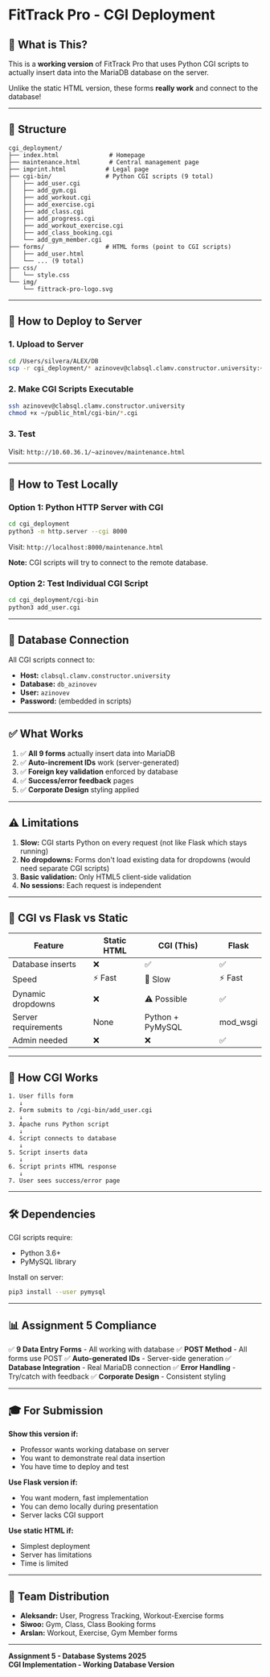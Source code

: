 # FitTrack Pro - CGI Deployment

## 🎯 What is This?

This is a **working version** of FitTrack Pro that uses Python CGI scripts to actually insert data into the MariaDB database on the server.

Unlike the static HTML version, these forms **really work** and connect to the database!

---

## 📁 Structure

```
cgi_deployment/
├── index.html              # Homepage
├── maintenance.html        # Central management page
├── imprint.html           # Legal page
├── cgi-bin/               # Python CGI scripts (9 total)
│   ├── add_user.cgi
│   ├── add_gym.cgi
│   ├── add_workout.cgi
│   ├── add_exercise.cgi
│   ├── add_class.cgi
│   ├── add_progress.cgi
│   ├── add_workout_exercise.cgi
│   ├── add_class_booking.cgi
│   └── add_gym_member.cgi
├── forms/                 # HTML forms (point to CGI scripts)
│   ├── add_user.html
│   └── ... (9 total)
├── css/
│   └── style.css
└── img/
    └── fittrack-pro-logo.svg
```

---

## 🚀 How to Deploy to Server

### 1. Upload to Server

```bash
cd /Users/silvera/ALEX/DB
scp -r cgi_deployment/* azinovev@clabsql.clamv.constructor.university:~/public_html/
```

### 2. Make CGI Scripts Executable

```bash
ssh azinovev@clabsql.clamv.constructor.university
chmod +x ~/public_html/cgi-bin/*.cgi
```

### 3. Test

Visit: `http://10.60.36.1/~azinovev/maintenance.html`

---

## 🧪 How to Test Locally

### Option 1: Python HTTP Server with CGI

```bash
cd cgi_deployment
python3 -m http.server --cgi 8000
```

Visit: `http://localhost:8000/maintenance.html`

**Note:** CGI scripts will try to connect to the remote database.

### Option 2: Test Individual CGI Script

```bash
cd cgi_deployment/cgi-bin
python3 add_user.cgi
```

---

## 💾 Database Connection

All CGI scripts connect to:
- **Host:** `clabsql.clamv.constructor.university`
- **Database:** `db_azinovev`
- **User:** `azinovev`
- **Password:** (embedded in scripts)

---

## ✅ What Works

1. ✅ **All 9 forms** actually insert data into MariaDB
2. ✅ **Auto-increment IDs** work (server-generated)
3. ✅ **Foreign key validation** enforced by database
4. ✅ **Success/error feedback** pages
5. ✅ **Corporate Design** styling applied

---

## ⚠️ Limitations

1. **Slow:** CGI starts Python on every request (not like Flask which stays running)
2. **No dropdowns:** Forms don't load existing data for dropdowns (would need separate CGI scripts)
3. **Basic validation:** Only HTML5 client-side validation
4. **No sessions:** Each request is independent

---

## 🔄 CGI vs Flask vs Static

| Feature | Static HTML | CGI (This) | Flask |
|---------|------------|------------|-------|
| Database inserts | ❌ | ✅ | ✅ |
| Speed | ⚡ Fast | 🐌 Slow | ⚡ Fast |
| Dynamic dropdowns | ❌ | ⚠️ Possible | ✅ |
| Server requirements | None | Python + PyMySQL | mod_wsgi |
| Admin needed | ❌ | ❌ | ✅ |

---

## 📝 How CGI Works

```
1. User fills form
   ↓
2. Form submits to /cgi-bin/add_user.cgi
   ↓
3. Apache runs Python script
   ↓
4. Script connects to database
   ↓
5. Script inserts data
   ↓
6. Script prints HTML response
   ↓
7. User sees success/error page
```

---

## 🛠️ Dependencies

CGI scripts require:
- Python 3.6+
- PyMySQL library

Install on server:
```bash
pip3 install --user pymysql
```

---

## 📊 Assignment 5 Compliance

✅ **9 Data Entry Forms** - All working with database
✅ **POST Method** - All forms use POST
✅ **Auto-generated IDs** - Server-side generation
✅ **Database Integration** - Real MariaDB connection
✅ **Error Handling** - Try/catch with feedback
✅ **Corporate Design** - Consistent styling

---

## 🎓 For Submission

**Show this version if:**
- Professor wants working database on server
- You want to demonstrate real data insertion
- You have time to deploy and test

**Use Flask version if:**
- You want modern, fast implementation
- You can demo locally during presentation
- Server lacks CGI support

**Use static HTML if:**
- Simplest deployment
- Server has limitations
- Time is limited

---

## 👥 Team Distribution

- **Aleksandr:** User, Progress Tracking, Workout-Exercise forms
- **Siwoo:** Gym, Class, Class Booking forms
- **Arslan:** Workout, Exercise, Gym Member forms

---

**Assignment 5 - Database Systems 2025**  
**CGI Implementation - Working Database Version**

